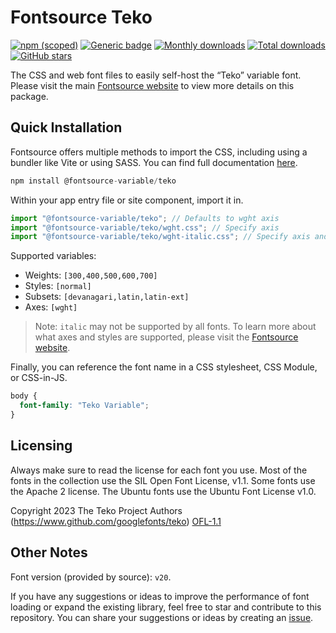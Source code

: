 # Fontsource Teko

[![npm (scoped)](https://img.shields.io/npm/v/@fontsource-variable/teko?color=brightgreen)](https://www.npmjs.com/package/@fontsource-variable/teko) [![Generic badge](https://img.shields.io/badge/fontsource-passing-brightgreen)](https://github.com/fontsource/fontsource) [![Monthly downloads](https://badgen.net/npm/dm/@fontsource-variable/teko)](https://github.com/fontsource/fontsource) [![Total downloads](https://badgen.net/npm/dt/@fontsource-variable/teko)](https://github.com/fontsource/fontsource) [![GitHub stars](https://img.shields.io/github/stars/fontsource/fontsource.svg?style=social&label=Star)](https://github.com/fontsource/fontsource/stargazers)

The CSS and web font files to easily self-host the “Teko” variable font. Please visit the main [Fontsource website](https://fontsource.org/fonts/teko) to view more details on this package.

## Quick Installation

Fontsource offers multiple methods to import the CSS, including using a bundler like Vite or using SASS. You can find full documentation [here](https://fontsource.org/docs/getting-started/introduction).

```javascript
npm install @fontsource-variable/teko
```

Within your app entry file or site component, import it in.

```javascript
import "@fontsource-variable/teko"; // Defaults to wght axis
import "@fontsource-variable/teko/wght.css"; // Specify axis
import "@fontsource-variable/teko/wght-italic.css"; // Specify axis and style
```

Supported variables:
- Weights: `[300,400,500,600,700]`
- Styles: `[normal]`
- Subsets: `[devanagari,latin,latin-ext]`
- Axes: `[wght]`

> Note: `italic` may not be supported by all fonts. To learn more about what axes and styles are supported, please visit the [Fontsource website](https://fontsource.org/fonts/teko).

Finally, you can reference the font name in a CSS stylesheet, CSS Module, or CSS-in-JS.

```css
body {
  font-family: "Teko Variable";
}
```

## Licensing
Always make sure to read the license for each font you use. Most of the fonts in the collection use the SIL Open Font License, v1.1. Some fonts use the Apache 2 license. The Ubuntu fonts use the Ubuntu Font License v1.0.

Copyright 2023 The Teko Project Authors (https://www.github.com/googlefonts/teko)
[OFL-1.1](https://openfontlicense.org)

## Other Notes
Font version (provided by source): `v20`.

If you have any suggestions or ideas to improve the performance of font loading or expand the existing library, feel free to star and contribute to this repository. You can share your suggestions or ideas by creating an [issue](https://github.com/fontsource/fontsource/issues).